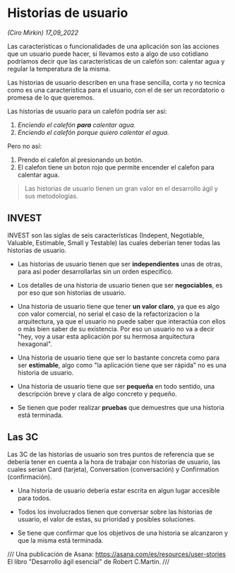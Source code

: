 # Historias de usuario
*(Ciro Mirkin) 17_09_2022* <br>

Las características o funcionalidades de una aplicación son las acciones que un usuario puede hacer, si llevamos esto a algo de uso cotidiano podríamos decir que las características de un calefón son: calentar agua y regular la temperatura de la misma.

Las historias de usuario describen en una frase sencilla, corta y no tecnica como es una caracteristica para el usuario, con el de ser un recordatorio o promesa de lo que queremos.

Las historias de usuario para un calefón podría ser así:

1. *Enciendo el calefón **para** calentar agua.*
2. *Enciendo el calefón porque quiero calentar el agua.*

Pero no así:

1. Prendo el calefón al presionando un botón.
2. El calefon tiene un boton rojo que permite encender el calefon para calentar agua.



> Las historias de usuario tienen un gran valor en el desarrollo ágil y sus metodologías.

## INVEST

INVEST son las siglas de seis características (Indepent, Negotiable, Valuable, Estimable, Small y Testable) las cuales deberían tener todas las historias de usuario.

* Las historias de usuario tienen que ser **independientes** unas de otras, para así poder desarrollarlas sin un orden especifico.

* Los detalles de una historia de usuario tienen que ser **negociables**, es por eso que son historias de usuario.

* Una historia de usuario tiene que tener **un valor claro**, ya que es algo con valor comercial, no serial el caso de la refactorizacion o la arquitectura, ya que el usuario no puede saber que interactúa con ellos o más bien saber de su existencia. Por eso un usuario no va a decir "hey, voy a usar esta aplicación por su hermosa arquitectura hexagonal".

* Una historia de usuario tiene que ser lo bastante concreta como para ser **estimable**, algo como "la aplicación tiene que ser rápida" no es una historia de usuario.

* Una historia de usuario tiene que ser **pequeña** en todo sentido, una descripción breve y clara de algo concreto y pequeño.

* Se tienen que poder realizar **pruebas** que demuestres que una historia está terminada.

## Las 3C

Las 3C de las historias de usuario son tres puntos de referencia que se debería tener en cuenta a la hora de trabajar con historias de usuario, las cuales serian Card (tarjeta), Conversation (conversación) y Confirmation (confirmación).

* Una historia de usuario debería estar escrita en algun lugar accesible para todos.

* Todos los involucrados tienen que conversar sobre las historias de usuario, el valor de estas, su prioridad y posibles soluciones. 

* Se tiene que confirmar que los objetivos de una historia se alcanzaron y que la misma está terminada.


///
Una publicación de Asana: https://asana.com/es/resources/user-stories
El libro "Desarrollo ágil esencial" de Robert C.Martin.
///
